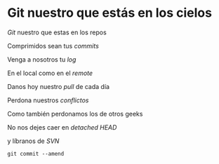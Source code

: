 
Git nuestro que estás en los cielos
===========
*Git* nuestro que estas en los repos  

Comprimidos sean tus *commits*  

Venga a nosotros tu *log*  

En el local como en el *remote*  

Danos hoy nuestro *pull* de cada día  

Perdona nuestros *conflictos*  

Como también perdonamos los de otros geeks  

No nos dejes caer en *detached HEAD*  

y líbranos de *SVN*  

`git commit --amend`
